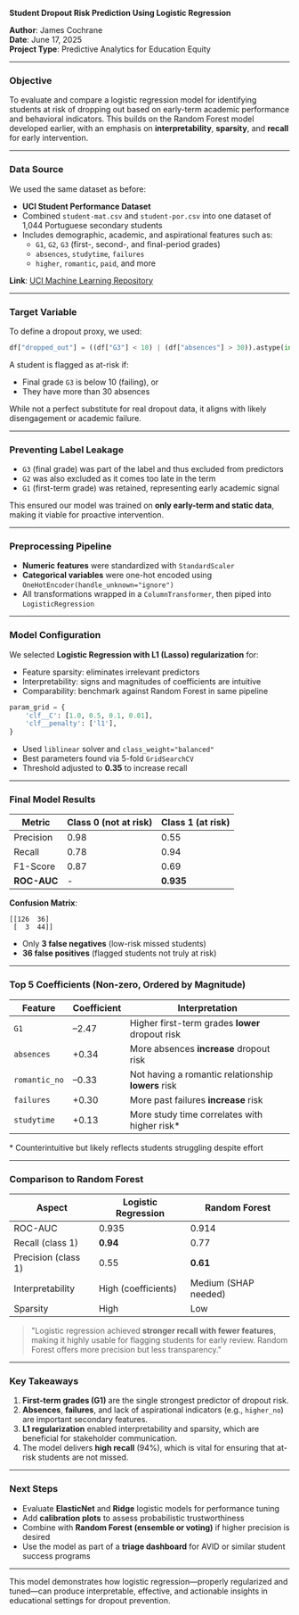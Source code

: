 **Student Dropout Risk Prediction Using Logistic Regression**

**Author**: James Cochrane\
**Date**: June 17, 2025\
**Project Type**: Predictive Analytics for Education Equity

---

### Objective

To evaluate and compare a logistic regression model for identifying students at risk of dropping out based on early-term academic performance and behavioral indicators. This builds on the Random Forest model developed earlier, with an emphasis on **interpretability**, **sparsity**, and **recall** for early intervention.

---

### Data Source

We used the same dataset as before:

- **UCI Student Performance Dataset**
- Combined `student-mat.csv` and `student-por.csv` into one dataset of 1,044 Portuguese secondary students
- Includes demographic, academic, and aspirational features such as:
  - `G1`, `G2`, `G3` (first-, second-, and final-period grades)
  - `absences`, `studytime`, `failures`
  - `higher`, `romantic`, `paid`, and more

**Link**: [UCI Machine Learning Repository](https://archive.ics.uci.edu/ml/datasets/student+performance)

---

### Target Variable

To define a dropout proxy, we used:

```python
df["dropped_out"] = ((df["G3"] < 10) | (df["absences"] > 30)).astype(int)
```

A student is flagged as at-risk if:

- Final grade `G3` is below 10 (failing), or
- They have more than 30 absences

While not a perfect substitute for real dropout data, it aligns with likely disengagement or academic failure.

---

### Preventing Label Leakage

- `G3` (final grade) was part of the label and thus excluded from predictors
- `G2` was also excluded as it comes too late in the term
- `G1` (first-term grade) was retained, representing early academic signal

This ensured our model was trained on **only early-term and static data**, making it viable for proactive intervention.

---

### Preprocessing Pipeline

- **Numeric features** were standardized with `StandardScaler`
- **Categorical variables** were one-hot encoded using `OneHotEncoder(handle_unknown="ignore")`
- All transformations wrapped in a `ColumnTransformer`, then piped into `LogisticRegression`

---

### Model Configuration

We selected **Logistic Regression with L1 (Lasso) regularization** for:

- Feature sparsity: eliminates irrelevant predictors
- Interpretability: signs and magnitudes of coefficients are intuitive
- Comparability: benchmark against Random Forest in same pipeline

```python
param_grid = {
    'clf__C': [1.0, 0.5, 0.1, 0.01],
    'clf__penalty': ['l1'],
}
```

- Used `liblinear` solver and `class_weight="balanced"`
- Best parameters found via 5-fold `GridSearchCV`
- Threshold adjusted to **0.35** to increase recall

---

### Final Model Results

| Metric      | Class 0 (not at risk) | Class 1 (at risk) |
| ----------- | --------------------- | ----------------- |
| Precision   | 0.98                  | 0.55              |
| Recall      | 0.78                  | 0.94              |
| F1-Score    | 0.87                  | 0.69              |
| **ROC-AUC** | -                     | **0.935**         |

**Confusion Matrix**:

```
[[126  36]
 [  3  44]]
```

- Only **3 false negatives** (low-risk missed students)
- **36 false positives** (flagged students not truly at risk)

---

### Top 5 Coefficients (Non-zero, Ordered by Magnitude)

| Feature       | Coefficient | Interpretation                                     |
| ------------- | ----------- | -------------------------------------------------- |
| `G1`          | –2.47       | Higher first-term grades **lower** dropout risk    |
| `absences`    | +0.34       | More absences **increase** dropout risk            |
| `romantic_no` | –0.33       | Not having a romantic relationship **lowers** risk |
| `failures`    | +0.30       | More past failures **increase** risk               |
| `studytime`   | +0.13       | More study time correlates with higher risk\*      |

\* Counterintuitive but likely reflects students struggling despite effort

---

### Comparison to Random Forest

| Aspect              | Logistic Regression | Random Forest        |
| ------------------- | ------------------- | -------------------- |
| ROC-AUC             | 0.935               | 0.914                |
| Recall (class 1)    | **0.94**            | 0.77                 |
| Precision (class 1) | 0.55                | **0.61**             |
| Interpretability    | High (coefficients) | Medium (SHAP needed) |
| Sparsity            | High                | Low                  |

> "Logistic regression achieved **stronger recall with fewer features**, making it highly usable for flagging students for early review. Random Forest offers more precision but less transparency."

---

### Key Takeaways

1. **First-term grades (G1)** are the single strongest predictor of dropout risk.
2. **Absences**, **failures**, and lack of aspirational indicators (e.g., `higher_no`) are important secondary features.
3. **L1 regularization** enabled interpretability and sparsity, which are beneficial for stakeholder communication.
4. The model delivers **high recall** (94%), which is vital for ensuring that at-risk students are not missed.

---

### Next Steps

- Evaluate **ElasticNet** and **Ridge** logistic models for performance tuning
- Add **calibration plots** to assess probabilistic trustworthiness
- Combine with **Random Forest (ensemble or voting)** if higher precision is desired
- Use the model as part of a **triage dashboard** for AVID or similar student success programs

---

This model demonstrates how logistic regression—properly regularized and tuned—can produce interpretable, effective, and actionable insights in educational settings for dropout prevention.


